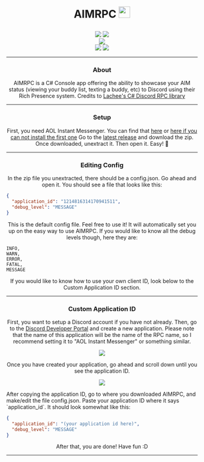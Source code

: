 # <p align="center"> AIMRPC <img src="https://i.ibb.co/zrPwxfD/image-1.png" width="30" height="30"> </p>
<p align= "center">
  <img src="https://img.shields.io/github/last-commit/kingofnetflix/AIMRPC">
  <img src="https://img.shields.io/github/license/kingofnetflix/AIMRPC">
  <br>
  <img src="https://img.shields.io/github/downloads/kingofnetflix/AIMRPC/total.svg">
  <br>
  <img src="https://img.shields.io/github/stars/kingofnetflix/AIMRPC">
  <img src="https://img.shields.io/github/forks/kingofnetflix/AIMRPC">
</p>

---

### <p align="center">About</p>
<p align="center">
AIMRPC is a C# Console app offering the ability to showcase your AIM status (viewing your buddy list, texting a buddy, etc) to Discord using their Rich Presence system. Credits to <a href="https://github.com/Lachee/discord-rpc-csharp">Lachee's C# Discord RPC library</a>
</p>

---

### <p align="center">Setup</p>
<p align="center">
First, you need AOL Instant Messenger. You can find that <a href="http://www.oldversion.com/windows/aol-instant-messenger-5-0-2829">here</a> or <a href="https://cdn.discordapp.com/attachments/1308165030541267044/1315165780748402719/aim48.exe?">here if you can not install the first one</a> 
Go to the <a href="https://github.com/kingofnetflix/AIMRPC/releases/latest">latest release</a> and download the zip. Once downloaded, unextract it. Then open it. Easy! 🎉
</p>

---

### <p align="center">Editing Config</p>
<p align="center">
In the zip file you unextracted, there should be a config.json. Go ahead and open it. You should see a file that looks like this:
</p>

```json
{
  "application_id": "1214816314170941511",
  "debug_level": "MESSAGE"
}
```
<p align="center">
This is the default config file. Feel free to use it! It will automatically set you up on the easy way to use AIMRPC. If you would like to know all the debug levels though, here they are:
</p>

```
INFO,
WARN,
ERROR,
FATAL,
MESSAGE
```
<p align="center">
If you would like to know how to use your own client ID, look below to the Custom Application ID section.
</p>

---

### <p align="center">Custom Application ID</p>
<p align="center">
First, you want to setup a Discord account if you have not already. Then, go to the <a href="https://discord.com/developers/applications">Discord Developer Portal</a> and create a new application. Please note that the name of this application will be the name of the RPC name, so I recommend setting it to "AOL Instant Messenger" or something similar.
<p align="center">
  <img src="https://i.ibb.co/DD21jH7/image.png">
</p>
<p align="center">
Once you have created your application, go ahead and scroll down until you see the application ID.
</p>
<p align="center">
  <img src="https://i.ibb.co/C074NM4/image.png">
</p>
After copying the application ID, go to where you downloaded AIMRPC, and make/edit the file config.json. Paste your application ID where it says `application_id`. It should look somewhat like this:
</p>

```json
{
  "application_id": "(your application id here)",
  "debug_level": "MESSAGE"
}
```
<p align="center">
After that, you are done! Have fun :D
</p>

---

